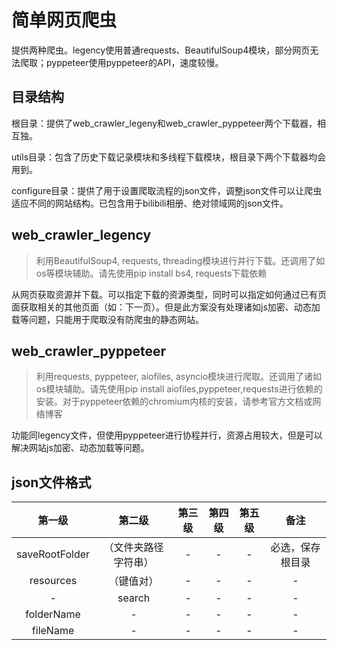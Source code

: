 # 简单网页爬虫

提供两种爬虫。legency使用普通requests、BeautifulSoup4模块，部分网页无法爬取；pyppeteer使用pyppeteer的API，速度较慢。

## 目录结构

根目录：提供了web_crawler_legeny和web_crawler_pyppeteer两个下载器，相互独。

utils目录：包含了历史下载记录模块和多线程下载模块，根目录下两个下载器均会用到。

configure目录：提供了用于设置爬取流程的json文件，调整json文件可以让爬虫适应不同的网站结构。已包含用于bilibili相册、绝对领域网的json文件。

## web_crawler_legency

> 利用BeautifulSoup4, requests, threading模块进行并行下载。还调用了如os等模块辅助。请先使用pip install bs4, requests下载依赖

从网页获取资源并下载。可以指定下载的资源类型，同时可以指定如何通过已有页面获取相关的其他页面（如：下一页）。但是此方案没有处理诸如js加密、动态加载等问题，只能用于爬取没有防爬虫的静态网站。

## web_crawler_pyppeteer

> 利用requests, pyppeteer, aiofiles, asyncio模块进行爬取。还调用了诸如os模块辅助。请先使用pip install aiofiles,pyppeteer,requests进行依赖的安装。对于pyppeteer依赖的chromium内核的安装，请参考官方文档或网络博客

功能同legency文件，但使用pyppeteer进行协程并行，资源占用较大，但是可以解决网站js加密、动态加载等问题。

## json文件格式

第一级|第二级|第三级|第四级|第五级|备注
:-:|:-:|:-:|:-:|:-:|:-:
saveRootFolder|（文件夹路径字符串）|-|-|-|必选，保存根目录
resources|（键值对）|-|-|-|-
-|search|-|-|-|-
folderName|-|-|-|-|-
fileName|-|-|-|-|-